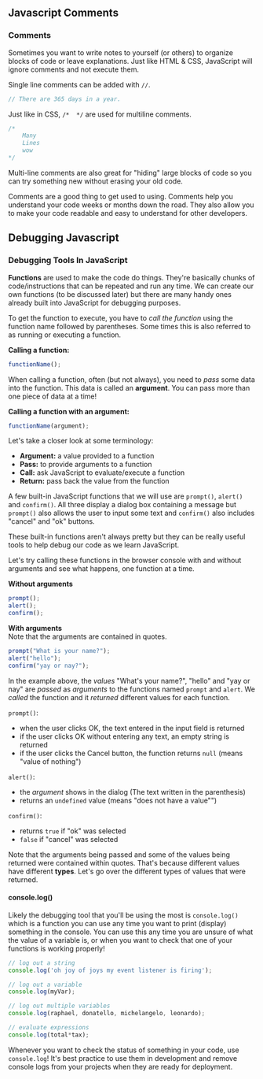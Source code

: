 ## Javascript Comments

### Comments
Sometimes you want to write notes to yourself (or others) to organize blocks of code or leave explanations. Just like HTML & CSS, JavaScript will ignore comments and not execute them.

Single line comments can be added with `//`.

```js
// There are 365 days in a year.
```

Just like in CSS,  `/*  */` are used for multiline comments.

```js
/* 
	Many 
	Lines
	wow
*/
```

Multi-line comments are also great for "hiding" large blocks of code so you can try something new without erasing your old code.

Comments are a good thing to get used to using. Comments help you understand your code weeks or months down the road. They also allow you to make your code readable and easy to understand for other developers. 


## Debugging Javascript

### Debugging Tools In JavaScript

**Functions** are used to make the code do things. They're basically chunks of code/instructions that can be repeated and run any time. We can create our own functions (to be discussed later) but there are many handy ones already built into JavaScript for debugging purposes. 

To get the function to execute, you have to *call the function* using the function name followed by parentheses. Some times this is also referred to as running or executing a function. 

**Calling a function:** 

```js
functionName();
```

When calling a function, often (but not always), you need to *pass* some data into the function. This data is called an **argument**. You can pass more than one piece of data at a time! 

**Calling a function with an argument:** 

```js
functionName(argument);
```

Let's take a closer look at some terminology:  

- **Argument:** a value provided to a function
- **Pass:** to provide arguments to a function
- **Call:** ask JavaScript to evaluate/execute a function
- **Return:** pass back the value from the function

A few built-in JavaScript functions that we will use are `prompt()`, `alert()` and `confirm()`. All three display a dialog box containing a message but `prompt()` also allows the user to input some text and `confirm()` also includes "cancel" and "ok" buttons.

These built-in functions aren't always pretty but they can be really useful tools to help debug our code as we learn JavaScript. 

Let's try calling these functions in the browser console with and without arguments and see what happens, one function at a time.
	
**Without arguments**
```js
prompt();
alert();	
confirm();
```

**With arguments**  
Note that the arguments are contained in quotes.
```js
prompt("What is your name?");
alert("hello");
confirm("yay or nay?");
```

In the example above, the *values* "What's your name?", "hello" and "yay or nay" are *passed* as *arguments* to the functions named `prompt` and `alert`. We *called* the function and it *returned* different values for each function.

`prompt()`:

* when the user clicks OK, the text entered in the input field is returned
* if the user clicks OK without entering any text, an empty string is returned
* if the user clicks the Cancel button, the function returns `null` (means "value of nothing")

`alert()`:

* the *argument* shows in the dialog (The text written in the parenthesis)
* returns an `undefined` value (means "does not have a value"")

`confirm()`:

* returns `true` if "ok" was selected
* `false` if "cancel" was selected

Note that the arguments being passed and some of the values being returned were contained within quotes. That's because different values have different **types**. Let's go over the different types of values that were returned.


#### console.log()

Likely the debugging tool that you'll be using the most is `console.log()` which is a function you can use any time you want to print (display) something in the console. You can use this any time you are unsure of what the value of a variable is, or when you want to check that one of your functions is working properly! 

```js
// log out a string
console.log('oh joy of joys my event listener is firing');

// log out a variable
console.log(myVar);

// log out multiple variables 
console.log(raphael, donatello, michelangelo, leonardo);

// evaluate expressions
console.log(total*tax);

```

Whenever you want to check the status of something in your code, use `console.log`! It's best practice to use them in development and remove console logs from your projects when they are ready for deployment. 

